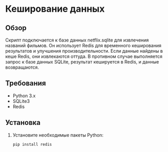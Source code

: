 # Кеширование данных

## Обзор

Скрипт подключается к базе данных netflix.sqlite для извлечения названий фильмов. Он использует Redis для временного кеширования результатов и улучшения производительности. Если данные найдены в кеше Redis, они извлекаются оттуда. В противном случае выполняется запрос к базе данных SQLite, результат кешируется в Redis, и данные возвращаются.

## Требования

- Python 3.x
- SQLite3
- Redis

## Установка

1. Установите необходимые пакеты Python:

   ```bash
   pip install redis
